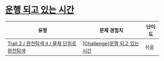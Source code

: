 # [운행 되고 있는 시간](https://www.codetree.ai/trails/complete/curated-cards/challenge-hours-in-service)

|유형|문제 경험치|난이도|
|---|---|---|
|[Trail 2 / 완전탐색 II / 물체 단위로 완전탐색](https://www.codetree.ai/trail-info/novice-mid/)|[[Challenge]운행 되고 있는 시간](https://www.codetree.ai/trails/complete/curated-cards/challenge-hours-in-service/)|쉬움|

